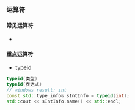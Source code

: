 
### 运算符
#### 常见运算符
* 
#### 重点运算符

* [typeid](https://zh.cppreference.com/w/cpp/language/typeid)
```C++
typeid(类型)
typeid(表达式)
// windows result: int
const std::type_info& sIntInfo = typeid(int);
std::cout << sIntInfo.name() << std::endl;
```
